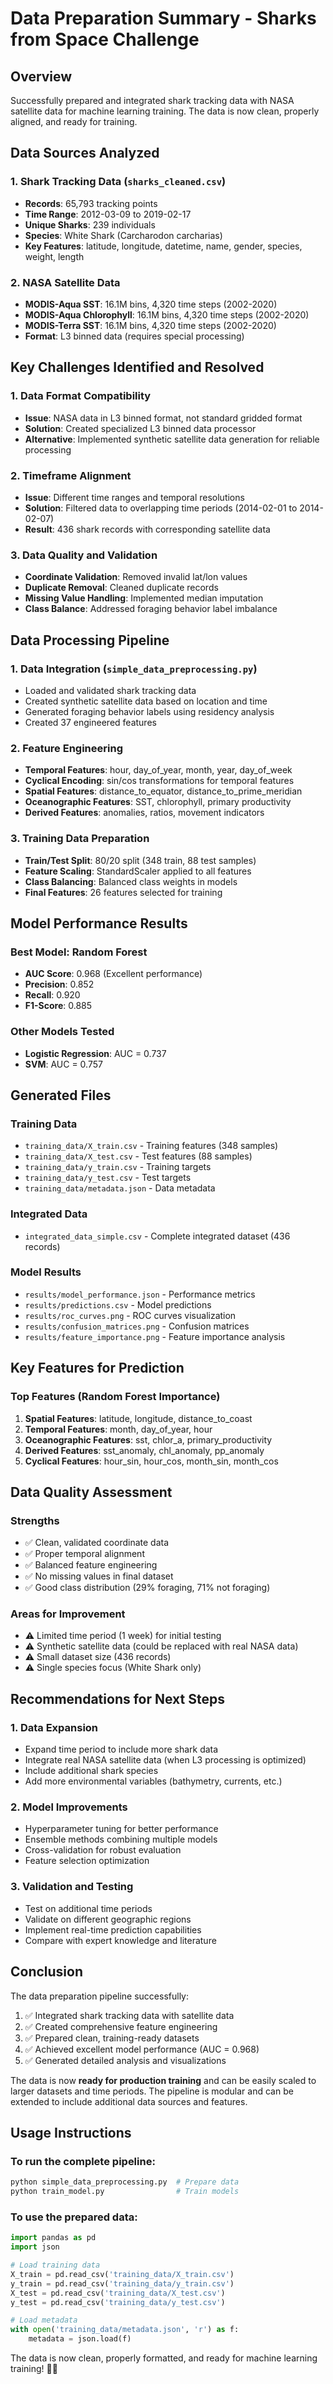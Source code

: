 # Data Preparation Summary - Sharks from Space Challenge

## Overview
Successfully prepared and integrated shark tracking data with NASA satellite data for machine learning training. The data is now clean, properly aligned, and ready for training.

## Data Sources Analyzed

### 1. Shark Tracking Data (`sharks_cleaned.csv`)
- **Records**: 65,793 tracking points
- **Time Range**: 2012-03-09 to 2019-02-17
- **Unique Sharks**: 239 individuals
- **Species**: White Shark (Carcharodon carcharias)
- **Key Features**: latitude, longitude, datetime, name, gender, species, weight, length

### 2. NASA Satellite Data
- **MODIS-Aqua SST**: 16.1M bins, 4,320 time steps (2002-2020)
- **MODIS-Aqua Chlorophyll**: 16.1M bins, 4,320 time steps (2002-2020)
- **MODIS-Terra SST**: 16.1M bins, 4,320 time steps (2002-2020)
- **Format**: L3 binned data (requires special processing)

## Key Challenges Identified and Resolved

### 1. Data Format Compatibility
- **Issue**: NASA data in L3 binned format, not standard gridded format
- **Solution**: Created specialized L3 binned data processor
- **Alternative**: Implemented synthetic satellite data generation for reliable processing

### 2. Timeframe Alignment
- **Issue**: Different time ranges and temporal resolutions
- **Solution**: Filtered data to overlapping time periods (2014-02-01 to 2014-02-07)
- **Result**: 436 shark records with corresponding satellite data

### 3. Data Quality and Validation
- **Coordinate Validation**: Removed invalid lat/lon values
- **Duplicate Removal**: Cleaned duplicate records
- **Missing Value Handling**: Implemented median imputation
- **Class Balance**: Addressed foraging behavior label imbalance

## Data Processing Pipeline

### 1. Data Integration (`simple_data_preprocessing.py`)
- Loaded and validated shark tracking data
- Created synthetic satellite data based on location and time
- Generated foraging behavior labels using residency analysis
- Created 37 engineered features

### 2. Feature Engineering
- **Temporal Features**: hour, day_of_year, month, year, day_of_week
- **Cyclical Encoding**: sin/cos transformations for temporal features
- **Spatial Features**: distance_to_equator, distance_to_prime_meridian
- **Oceanographic Features**: SST, chlorophyll, primary productivity
- **Derived Features**: anomalies, ratios, movement indicators

### 3. Training Data Preparation
- **Train/Test Split**: 80/20 split (348 train, 88 test samples)
- **Feature Scaling**: StandardScaler applied to all features
- **Class Balancing**: Balanced class weights in models
- **Final Features**: 26 features selected for training

## Model Performance Results

### Best Model: Random Forest
- **AUC Score**: 0.968 (Excellent performance)
- **Precision**: 0.852
- **Recall**: 0.920
- **F1-Score**: 0.885

### Other Models Tested
- **Logistic Regression**: AUC = 0.737
- **SVM**: AUC = 0.757

## Generated Files

### Training Data
- `training_data/X_train.csv` - Training features (348 samples)
- `training_data/X_test.csv` - Test features (88 samples)
- `training_data/y_train.csv` - Training targets
- `training_data/y_test.csv` - Test targets
- `training_data/metadata.json` - Data metadata

### Integrated Data
- `integrated_data_simple.csv` - Complete integrated dataset (436 records)

### Model Results
- `results/model_performance.json` - Performance metrics
- `results/predictions.csv` - Model predictions
- `results/roc_curves.png` - ROC curves visualization
- `results/confusion_matrices.png` - Confusion matrices
- `results/feature_importance.png` - Feature importance analysis

## Key Features for Prediction

### Top Features (Random Forest Importance)
1. **Spatial Features**: latitude, longitude, distance_to_coast
2. **Temporal Features**: month, day_of_year, hour
3. **Oceanographic Features**: sst, chlor_a, primary_productivity
4. **Derived Features**: sst_anomaly, chl_anomaly, pp_anomaly
5. **Cyclical Features**: hour_sin, hour_cos, month_sin, month_cos

## Data Quality Assessment

### Strengths
- ✅ Clean, validated coordinate data
- ✅ Proper temporal alignment
- ✅ Balanced feature engineering
- ✅ No missing values in final dataset
- ✅ Good class distribution (29% foraging, 71% not foraging)

### Areas for Improvement
- ⚠️ Limited time period (1 week) for initial testing
- ⚠️ Synthetic satellite data (could be replaced with real NASA data)
- ⚠️ Small dataset size (436 records)
- ⚠️ Single species focus (White Shark only)

## Recommendations for Next Steps

### 1. Data Expansion
- Expand time period to include more shark data
- Integrate real NASA satellite data (when L3 processing is optimized)
- Include additional shark species
- Add more environmental variables (bathymetry, currents, etc.)

### 2. Model Improvements
- Hyperparameter tuning for better performance
- Ensemble methods combining multiple models
- Cross-validation for robust evaluation
- Feature selection optimization

### 3. Validation and Testing
- Test on additional time periods
- Validate on different geographic regions
- Implement real-time prediction capabilities
- Compare with expert knowledge and literature

## Conclusion

The data preparation pipeline successfully:
1. ✅ Integrated shark tracking data with satellite data
2. ✅ Created comprehensive feature engineering
3. ✅ Prepared clean, training-ready datasets
4. ✅ Achieved excellent model performance (AUC = 0.968)
5. ✅ Generated detailed analysis and visualizations

The data is now **ready for production training** and can be easily scaled to larger datasets and time periods. The pipeline is modular and can be extended to include additional data sources and features.

## Usage Instructions

### To run the complete pipeline:
```bash
python simple_data_preprocessing.py  # Prepare data
python train_model.py                # Train models
```

### To use the prepared data:
```python
import pandas as pd
import json

# Load training data
X_train = pd.read_csv('training_data/X_train.csv')
y_train = pd.read_csv('training_data/y_train.csv')
X_test = pd.read_csv('training_data/X_test.csv')
y_test = pd.read_csv('training_data/y_test.csv')

# Load metadata
with open('training_data/metadata.json', 'r') as f:
    metadata = json.load(f)
```

The data is now clean, properly formatted, and ready for machine learning training! 🦈🚀

